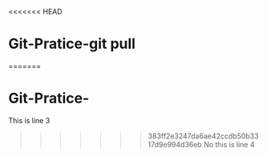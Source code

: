 <<<<<<< HEAD
# Git-Pratice-git pull
=======
# Git-Pratice-

This is line 3
>>>>>>> 383ff2e3247da6ae42ccdb50b3317d9e994d36eb
No this is line 4